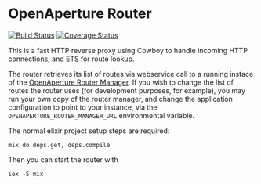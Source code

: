 OpenAperture Router
================
[![Build Status](https://semaphoreci.com/api/v1/projects/e71069e8-aff3-484f-abbe-dcda3cb2b5de/413711/badge.svg)](https://semaphoreci.com/perceptive/router) [![Coverage Status](https://coveralls.io/repos/OpenAperture/router/badge.svg?branch=master)](https://coveralls.io/r/OpenAperture/router?branch=master)

This is a fast HTTP reverse proxy using Cowboy to handle incoming HTTP connections, and ETS for route lookup.

The router retrieves its list of routes via webservice call to a running instace of the [OpenAperture Router Manager](https://github.com/OpenAperture/router-manager). If you wish to change the list of routes the router uses (for development purposes, for example), you may run your own copy of the router manager, and change the application configuration to point to your instance, via the `OPENAPERTURE_ROUTER_MANAGER_URL` environmental variable.

The normal elixir project setup steps are required:

    mix do deps.get, deps.compile

Then you can start the router with

    iex -S mix